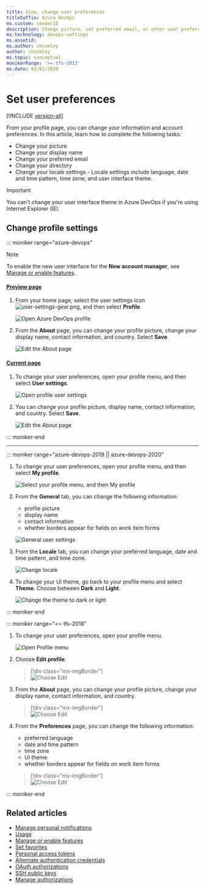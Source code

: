 ```yaml
---
title: View, change user preferences 
titleSuffix: Azure DevOps
ms.custom: seodec18
description: Change picture, set preferred email, or other user preferences from your profile defined for Azure DevOps 
ms.technology: devops-settings
ms.assetid: 
ms.author: chcomley
author: chcomley
ms.topic: conceptual
monikerRange: '>= tfs-2013'
ms.date: 03/02/2020
---
```


# Set user preferences

[!INCLUDE [version-all](../../includes/version-all.md)]

From your profile page, you can change your information and  account preferences. In this article, learn how to complete the following tasks:

- Change your picture
- Change your display name
- Change your preferred email
- Change your directory
- Change your locale settings - Locale settings include language, date and time pattern, time zone, and user interface theme.

> [!IMPORTANT]
> You can't change your user interface theme in Azure DevOps if you're using Internet Explorer (IE).

## Change profile settings  

::: moniker range="azure-devops"

> [!NOTE]   
> To enable the new user interface for the **New account manager**, see [Manage or enable features](../../project/navigation/preview-features.md).

#### [Preview page](#tab/preview-page) 

1. From your home page, select the user settings icon ![user-settings-gear.png](../../media/icons/user-settings-gear.png), and then select **Profile**.

   ![Open Azure DevOps profile](../../media/open-user-settings-profile-preview.png)

2. From the **About** page, you can change your profile picture, change your display name, contact information, and country. Select **Save**.

   ![Edit the About page](media/edit-about-page-preview.png)

#### [Current page](#tab/current-page) 

1. To change your user preferences, open your profile menu, and then select **User settings**.

   ![Open profile user settings](media/open-profile-user-settings.png)

2. You can change your profile picture, display name, contact information, and country. Select **Save**.

   ![Edit the About page](media/edit-about-page.png)

::: moniker-end

* * *

::: moniker range="azure-devops-2019 || azure-devops-2020" 

1. To change your user preferences, open your profile menu, and then select **My profile**.

   ![Select your profile menu, and then My profile](media/select-profile-my-profile-2019.png) 

2. From the **General** tab, you can change the following information:
   - profile picture
   - display name
   - contact information
   - whether borders appear for fields on work item forms

	![General user settings](media/general-user-settings-2019.png)

3. From the **Locale** tab, you can change your preferred language, date and time pattern, and time zone. 

   ![Change locale](media/locale-user-settings-2019.png)

4. To change your UI theme, go back to your profile menu and select **Theme**. Choose between **Dark** and **Light**.

   ![Change the theme to dark or light](media/change-theme-2019.png)

::: moniker-end

::: moniker range="<= tfs-2018" 

1. To change your user preferences, open your profile menu.

	![Open Profile menu](../../media/settings/open-profile-tfs-2017.png)

2. Choose **Edit profile**. 

	> [!div class="mx-imgBorder"]  
	> ![Choose Edit ](../../media/settings/profile-jamal-h.png)

3. From the **About** page, you can change your profile picture, change your display name, contact information, and country. 

	> [!div class="mx-imgBorder"]  
	> ![Choose Edit ](../../media/settings/edit-profile-about-dialog.png)

4. From the **Preferences** page, you can change the following information:
    - preferred language
    - date and time pattern
    - time zone
    - UI theme
    - whether borders appear for fields on work item forms

	> [!div class="mx-imgBorder"]  
	> ![Choose Edit ](../../media/settings/edit-profile-preferences-dialog.png)

::: moniker-end

## Related articles

- [Manage personal notifications](../../notifications/howto-manage-personal-notifications.md)  
- [Usage](../../integrate/concepts/rate-limits.md)  
- [Manage or enable features](../../project/navigation/preview-features.md)  
- [Set favorites](../../notifications/howto-manage-personal-notifications.md)  
- [Personal access tokens](../../accounts/use-personal-access-tokens-to-authenticate.md)  
- [Alternate authentication credentials](../../repos/git/auth-overview.md#alternate-credentials)  
- [OAuth authorizations](../../integrate/get-started/authentication/oauth.md)  
- [SSH public keys](../../repos/git/use-ssh-keys-to-authenticate.md)  
- [Manage authorizations](manage-authorizations.md)  




